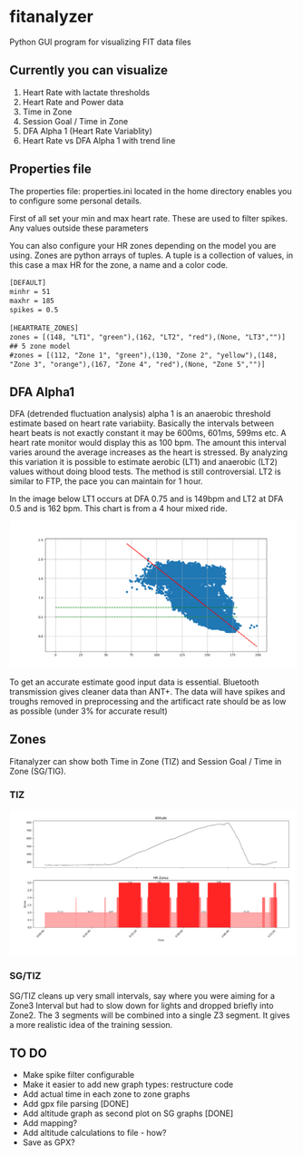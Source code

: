 # fitanalyzer
Python GUI program for visualizing FIT data files

## Currently you can visualize
1. Heart Rate with lactate thresholds
1. Heart Rate and Power data
1. Time in Zone
1. Session Goal / Time in Zone
1. DFA Alpha 1 (Heart Rate Variablity)
1. Heart Rate vs DFA Alpha 1 with trend line

## Properties file

The properties file: properties.ini located in the home directory enables you to
configure some personal details.

First of all set your min and max heart rate. These are used to filter spikes. Any
values outside these parameters

You can also configure your HR zones depending on the model you are using.
Zones are python arrays of tuples. A tuple is a collection of values,
in this case a max HR for the zone, a name and a color code.
```editorconfig
[DEFAULT]
minhr = 51
maxhr = 185
spikes = 0.5

[HEARTRATE_ZONES]
zones = [(148, "LT1", "green"),(162, "LT2", "red"),(None, "LT3","")]
## 5 zone model
#zones = [(112, "Zone 1", "green"),(130, "Zone 2", "yellow"),(148, "Zone 3", "orange"),(167, "Zone 4", "red"),(None, "Zone 5","")]

```
## DFA Alpha1
DFA (detrended fluctuation analysis) alpha 1 is an anaerobic threshold estimate based on
heart rate variabiity. Basically the intervals between heart beats is not exactly constant
it may be 600ms, 601ms, 599ms etc. A heart rate monitor would display this as 100 bpm. The
amount this interval varies around the average increases as the heart is stressed. By
analyzing this variation it is possible to estimate aerobic (LT1) and anaerobic (LT2) values
 without doing blood tests. The method is still controversial. LT2 is similar to FTP, the
 pace you can maintain for 1 hour.

In the image below LT1 occurs at DFA 0.75 and is 149bpm and LT2 at DFA 0.5 and is 162 bpm.
This chart is from a 4 hour mixed ride.

![DFA Alpha1](https://github.com/davidzof/fitanalyzer/blob/main/docs/dfa-alpha1.png)

To get an accurate estimate good input data is essential. Bluetooth transmission gives cleaner
data than ANT+. The data will have spikes and troughs removed in preprocessing and the artificact
rate should be as low as possible (under 3% for accurate result)

## Zones
Fitanalyzer can show both Time in Zone (TIZ) and Session Goal / Time in Zone (SG/TIG).

### TIZ

![Time in Zone](https://github.com/davidzof/fitanalyzer/blob/main/docs/4x8s.png)

### SG/TIZ

SG/TIZ cleans up very small intervals, say where you were aiming for a Zone3 Interval but had to slow down for lights and dropped briefly into Zone2. The 3 segments will be combined into a single Z3 segment. It gives a more realistic idea of the training session.


## TO DO
* Make spike filter configurable
* Make it easier to add new graph types: restructure code
* Add actual time in each zone to zone graphs
* Add gpx file parsing [DONE]
* Add altitude graph as second plot on SG graphs [DONE]
* Add mapping?
* Add altitude calculations to file - how?
* Save as GPX?
